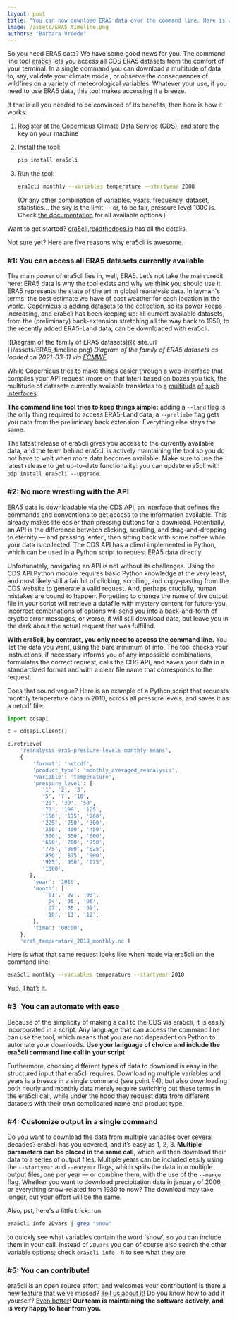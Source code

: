 ```yaml
---
layout: post
title: "You can now download ERA5 data over the command line. Here is why that is awesome."
image: /assets/ERA5_timeline.png
authors: "Barbara Vreede"
---
```


So you need ERA5 data? We have some good news for you. The command line tool
[era5cli](http://era5cli.readthedocs.io/) lets you access all CDS ERA5 datasets
from the comfort of your terminal. In a single command you can download a
multitude of data to, say, validate your climate model, or observe the
consequences of wildfires on a variety of meteorological variables. Whatever
your use, if you need to use ERA5 data, this tool makes accessing it a breeze.

If that is all you needed to be convinced of its benefits, then here is how it
works:
1. [Register](https://cds.climate.copernicus.eu/user/register?destination=%2F%23!%2Fhome)
    at the Copernicus Climate Data Service (CDS), and store the key on your
    machine
1. Install the tool:

    ```bash
    pip install era5cli
    ```

1. Run the tool:

    ```bash
    era5cli monthly --variables temperature --startyear 2008
    ```

    (Or any other combination of variables, years, frequency, dataset,
    statistics… the sky is the limit — or, to be fair, pressure level 1000 is.
    Check [the
    documentation](https://era5cli.readthedocs.io/en/latest/instructions.html#running-era5cli-from-the-command-line)
    for all available options.)

Want to get started? [era5cli.readthedocs.io](http://era5cli.readthedocs.io/)
has all the details.

Not sure yet? Here are five reasons why era5cli is awesome.

### #1: You can access all ERA5 datasets currently available

The main power of era5cli lies in, well, ERA5.  Let’s not take the main credit
here: ERA5 data is why the tool exists and why we think you should use it. ERA5
represents the state of the art in global reanalysis data. In layman's terms:
the best estimate we have of past weather for each location in the world.
[Copernicus](https://www.copernicus.eu/en) is adding datasets to the collection,
so its power keeps increasing, and era5cli has been keeping up: all current
available datasets, from the (preliminary) back-extension stretching all the way
back to 1950, to the recently added ERA5-Land data, can be downloaded with
era5cli.

![Diagram of the family of ERA5 datasets]({{ site.url
}}/assets/ERA5_timeline.png) *Diagram of the family of ERA5 datasets as loaded
on 2021-03-11 via
[ECMWF](https://confluence.ecmwf.int/display/CKB/The+family+of+ERA5+datasets).*

While Copernicus tries to make things easier through a web-interface that
compiles your API request (more on that later) based on boxes you tick, the
multitude of datasets currently available translates to
[a](https://cds.climate.copernicus.eu/cdsapp#!/dataset/reanalysis-era5-pressure-levels-preliminary-back-extension?tab=overview)
[multitude](https://cds.climate.copernicus.eu/cdsapp#!/dataset/reanalysis-era5-pressure-levels-monthly-means-preliminary-back-extension?tab=overview)
[of](https://cds.climate.copernicus.eu/cdsapp#!/dataset/reanalysis-era5-land?tab=overview)
[such](https://cds.climate.copernicus.eu/cdsapp#!/dataset/reanalysis-era5-land-monthly-means?tab=overview)
[interfaces](https://cds.climate.copernicus.eu/cdsapp#!/dataset/reanalysis-era5-pressure-levels?tab=overview).

**The command line tool tries to keep things simple:** adding a `--land` flag is
the only thing required to access ERA5-Land data; a `--prelimbe` flag gets you
data from the preliminary back extension. Everything else stays the same.

The latest release of era5cli gives you access to the currently available data,
and the team behind era5cli is actively maintaining the tool so you do not have
to wait when more data becomes available. Make sure to use the latest release to
get up-to-date functionality: you can update era5cli with `pip install era5cli
--upgrade`.

### #2: No more wrestling with the API

ERA5 data is downloadable via the CDS API, an interface that defines the
commands and conventions to get access to the information available. This
already makes life easier than pressing buttons for a download. Potentially, an
API is the difference between clicking, scrolling, and drag-and-dropping to
eternity — and pressing 'enter', then sitting back with some coffee while your
data is collected. The CDS API has a client implemented in Python, which can be
used in a Python script to request ERA5 data directly.

Unfortunately, navigating an API is not without its challenges. Using the CDS
API Python module requires basic Python knowledge at the very least, and most
likely still a fair bit of clicking, scrolling, and copy-pasting from the CDS
website to generate a valid request. And, perhaps crucially, human mistakes are
bound to happen. Forgetting to change the name of the output file in your script
will retrieve a datafile with mystery content for future-you. Incorrect
combinations of options will send you into a back-and-forth of cryptic error
messages, or worse, it will still download data, but leave you in the dark about
the actual request that was fulfilled.

**With era5cli, by contrast, you only need to access the command line.** You
list the data you want, using the bare minimum of info. The tool checks your
instructions, if necessary informs you of any impossible combinations,
formulates the correct request, calls the CDS API, and saves your data in a
standardized format and with a clear file name that corresponds to the request.

Does that sound vague? Here is an example of a Python script that requests
monthly temperature data in 2010, across all pressure levels, and saves it as a
netcdf file:

```python
import cdsapi

c = cdsapi.Client()

c.retrieve(
    'reanalysis-era5-pressure-levels-monthly-means',
    {
        'format': 'netcdf',
        'product_type': 'monthly_averaged_reanalysis',
        'variable': 'temperature',
        'pressure_level': [
           '1', '2', '3',
           '5', '7', '10',
           '20', '30', '50',
           '70', '100', '125',
           '150', '175', '200',
           '225', '250', '300',
           '350', '400', '450',
           '500', '550', '600',
           '650', '700', '750',
           '775', '800', '825',
           '850', '875', '900',
           '925', '950', '975',
           '1000',
       ],
        'year': '2010',
        'month': [
            '01', '02', '03',
            '04', '05', '06',
            '07', '08', '09',
            '10', '11', '12',
        ],
        'time': '00:00',
    },
    'era5_temperature_2010_monthly.nc')
```

Here is what that same request looks like when made via era5cli on the command
line:

```bash
era5cli monthly --variables temperature --startyear 2010
```

Yup. That’s it.

### #3: You can automate with ease

Because of the simplicity of making a call to the CDS via era5cli, it is easily
incorporated in a script. Any language that can access the command line can use
the tool, which means that you are not dependent on Python to automate your
downloads. **Use your language of choice and include the era5cli command line
call in your script.**

Furthermore, choosing different types of data to download is easy in the
structured input that era5cli requires. Downloading multiple variables and years
is a breeze in a single command (see point #4), but also downloading both hourly
and monthly data merely require switching out these terms in the era5cli call,
while under the hood they request data from different datasets with their own
complicated name and product type.

### #4: Customize output in a single command

Do you want to download the data from multiple variables over several decades?
era5cli has you covered, and it’s easy as 1, 2, 3. **Multiple parameters can be
placed in the same call**, which will then download their data to a series of
output files. Multiple years can be included easily using the `--startyear` and
`--endyear` flags, which splits the data into multiple output files, one per
year — or combine them, with the use of the `--merge` flag. Whether you want to
download precipitation data in january of 2006, or everything snow-related from
1980 to now? The download may take longer, but your effort will be the same.

Also, pst, here's a little trick: run

```bash
era5cli info 2Dvars | grep "snow"
```

to quickly see what variables contain the word 'snow', so you can include them
in your call. Instead of `2Dvars` you can of course also search the other
variable options; check `era5cli info -h` to see what they are.

### #5: You can contribute!

era5cli is an open source effort, and welcomes your contribution! Is there a new
feature that we’ve missed? [Tell us about
it](https://github.com/eWaterCycle/era5cli/issues)! Do you know how to add it
yourself? [Even better](https://github.com/eWaterCycle/era5cli/pulls)! **Our team
is maintaining the software actively, and is very happy to hear from you.**
